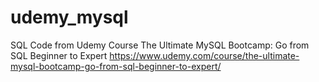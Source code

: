 # udemy_mysql
SQL Code from Udemy Course  The Ultimate MySQL Bootcamp: Go from SQL Beginner to Expert  https://www.udemy.com/course/the-ultimate-mysql-bootcamp-go-from-sql-beginner-to-expert/
